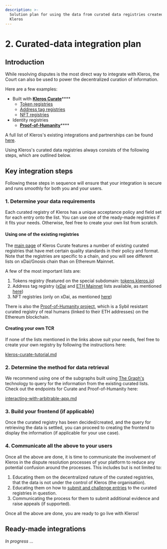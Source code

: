 ```yaml
---
description: >-
  Solution plan for using the data from curated data registries created using
  Kleros
---
```


# 2. Curated-data integration plan

## Introduction

While resolving disputes is the most direct way to integrate with Kleros, the Court can also be used to power the decentralized curation of information.&#x20;

Here are a few examples:

* Built with [**Kleros Curate**](../../../products/curate/)****
  * [Token registries](https://blog.kleros.io/tokens-by-kleros-securing-uniswap-with-decentralized-lists/)&#x20;
  * [Address tag registries](https://blog.kleros.io/the-kleros-decentralized-tag-registry-a-proof-of-concept-for-securing-web3/)
  * [NFT registries](https://www.reddit.com/r/loopringorg/comments/srji2h/introducing\_kleros\_curated\_nft\_registry\_a\_work\_in/)
* Identity registries
  * [**Proof-of-Humanity**](https://www.proofofhumanity.id/)****

A full list of Kleros's existing integrations and partnerships can be found [here](../../live-and-upcoming-integrations.md).

Using Kleros's curated data registries always consists of the following steps, which are outlined below.

## Key integration steps

Following these steps in sequence will ensure that your integration is secure and runs smoothly for both you and your users.

### 1. Determine your data requirements

Each curated registry of Kleros has a unique acceptance policy and field set for each entry onto the list. You can use one of the ready-made registries if it fits your needs. Otherwise, feel free to create your own list from scratch.&#x20;

#### Using one of the existing registries

The [main page](https://curate.kleros.io/) of Kleros Curate features a number of existing curated registries that have met certain quality standards in their policy and format. Note that the registries are specific to a chain, and you will see different lists on xDai/Gnosis chain than on Ethereum Mainnet.&#x20;

A few of the most important lists are:

1. Tokens registry (featured on the special subdomain: [tokens.kleros.io](https://tokens.kleros.io))
2. Address tag registry ([xDai](https://curate.kleros.io/tcr/0x76944a2678A0954A610096Ee78E8CEB8d46d5922?chainId=100) and [ETH Mainnet](https://curate.kleros.io/tcr/0x6e31d83b0c696f7d57241d3dffd0f2b628d14c67?chainId=1) lists available, as mentioned [here](https://blog.kleros.io/the-kleros-decentralized-tag-registry-a-proof-of-concept-for-securing-web3/))
3. NFT registries (only on xDai, as mentioned [here](https://mirror.xyz/mizu.eth/sc35WhEQfIC-UyXJd75AnEn2v0nTEJg31Ol5yL9palU))

There is also the [Proof-of-Humanity project](https://www.proofofhumanity.id/), which is a Sybil resistant curated registry of real humans (linked to their ETH addresses) on the Ethereum blockchain.

#### Creating your own TCR

If none of the lists mentioned in the links above suit your needs, feel free to create your own registry by following the instructions here:

[kleros-curate-tutorial.md](../../../products/curate/kleros-curate-tutorial.md "mention")

### 2. Determine the method for data retrieval

We recommend using one of the subgraphs built using [The Graph's](https://thegraph.com/en/) technology to query for the information from the existing curated lists. Check out the endpoints for Curate and Proof-of-Humanity here:

[interacting-with-arbitrable-app.md](interacting-with-arbitrable-app.md "mention")

### 3. Build your frontend (if applicable)

Once the curated registry has been decided/created, and the query for retrieving the data is settled, you can proceed to creating the frontend to display the information (if applicable for your use case).

### 4. Communicate all the above to your users

Once all the above are done, it is time to communicate the involvement of Kleros in the dispute resolution processes of your platform to reduce any potential confusion around the processes. This includes but is not limited to:

1. Educating them on the decentralized nature of the curated registries, that the data is not under the control of Kleros (the organisation).
2. Educating them on how to [submit and challenge entries](../../../products/curate/kleros-curate-tutorial.md) to the curated registries in question.
3. Communicating the process for them to submit additional evidence and raise appeals (if supported).

Once all the above are done, you are ready to go live with Kleros!&#x20;

## Ready-made integrations

_In progress ..._
